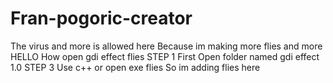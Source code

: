 # Fran-pogoric-creator
The virus and more is allowed here Because im making more flies and more
HELLO How open gdi effect flies STEP 1 First Open folder named gdi effect 1.0 STEP 3 Use c++ or open exe flies
So im adding flies here

